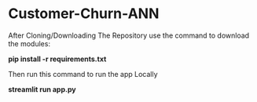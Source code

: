 # Customer-Churn-ANN

After Cloning/Downloading The Repository use the command to download the modules:

**pip install -r requirements.txt**

Then run this command to run the app Locally
  
**streamlit run app.py**
